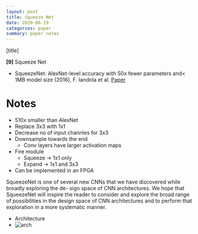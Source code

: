 ```yaml
---
layout: post
title: Squeeze Net
date: 2020-06-19
categories: paper
summary: paper notes
---
```


[title]


**[9]** Squeeze Net
- SqueezeNet: AlexNet-level accuracy with 50x fewer parameters and< 1MB model size (2016), F. Iandola et al.
[Paper](http://arxiv.org/pdf/1602.07360)

# Notes
- 510x smaller than AlexNet
- Replace 3x3 with 1x1
- Decrease no of input channles for 3x3
- Downsample towards the end
  - Conv layers have larger activation maps
- Fire module
  - Squeeze -> 1x1 only
  - Expand -> 1x1 and 3x3
- Can be implemented in an FPGA

SqueezeNet is one of several new CNNs that we have discovered while broadly exploring the de-
sign space of CNN architectures. We hope that SqueezeNet will inspire the reader to consider and
explore the broad range of possibilities in the design space of CNN architectures and to perform that exploration in a more systematic manner.

- Architecture
- ![arch](model.png)
